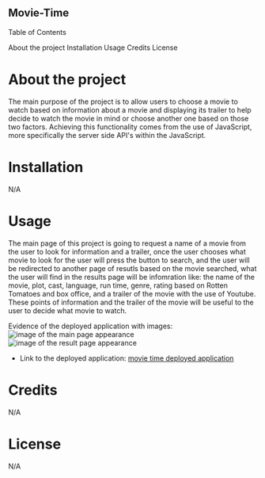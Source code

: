 ## Movie-Time ##

Table of Contents

About the project
Installation
Usage
Credits
License

# About the project #

The main purpose of the project is to allow users to choose a movie to watch based on information about a movie and displaying its trailer to help decide to watch the movie in  mind or choose another one based on those two factors. Achieving this functionality comes from the use of JavaScript, more specifically the server side API's within the JavaScript. 

# Installation #

N/A

# Usage #

The main page of this project is going to request a name of a movie from the user to look for information and a trailer, once the user chooses what movie to look for the user will press the button to search, and the user will be redirected to another page of resutls based on the movie searched, what the user will find in the results page will be infomration like: the name of the movie, plot, cast, language, run time, genre, rating based on Rotten Tomatoes and box office, and a trailer of the movie with the use of Youtube. 
These points of information and the trailer of the movie will be useful to the user to decide what movie to watch.

Evidence of the deployed application with images:
![image of the main page appearance](image.jpg)
![image of the result page appearance](image2.jpg)

- Link to the deployed application: [movie time deployed application](#)

# Credits #

N/A

# License #

N/A
